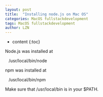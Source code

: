 ```yaml
---
layout: post
title:  "Installing node.js on Mac OS" 
categories: MacOS fullstackdevelopment
tags: MacOS fullstackdevelopment
author: LZN
---
```


* content
{:toc}

<p class="p1"></p>
<p class="p1"></p>
<p class="p1">Node.js was installed at</p>
<p class="p1"><span class="Apple-converted-space">   </span>/usr/local/bin/node</p>
<p class="p1">npm was installed at</p>
<p class="p1"><span class="Apple-converted-space">   </span>/usr/local/bin/npm</p>
<p class="p1">Make sure that /usr/local/bin is in your $PATH.</p>